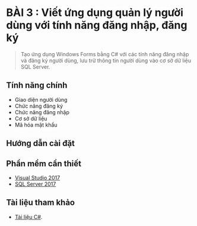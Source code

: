 # BÀI 3 : Viết ứng dụng quản lý người dùng với tính năng đăng nhập, đăng ký

> Tạo ứng dụng Windows Forms bằng C# với các tính năng đăng nhập và đăng ký người dùng, lưu trữ thông tin người dùng vào cơ sở dữ liệu SQL Server.

## Tính năng chính

* Giao diện người dùng
* Chức năng đăng ký
* Chức năng đăng nhập
* Cơ sở dữ liệu
* Mã hóa mật khẩu

## Hướng dẫn cài đặt



## Phần mềm cần thiết

* [Visual Studio 2017](https://visualstudio.microsoft.com/fr/downloads/?rr=https%3A%2F%2Fwww.google.com.vn%2F)
* [SQL Server 2017](https://www.microsoft.com/en-us/sql-server/sql-server-2017)

## Tài liệu tham khảo

* [Tài liệu C#](https://docs.microsoft.com/en-us/dotnet/csharp/).